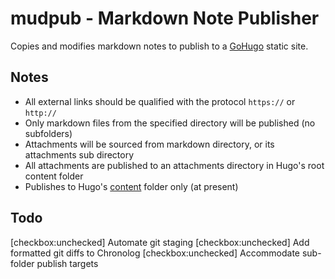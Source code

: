 # mudpub - Markdown Note Publisher
Copies and modifies markdown notes to publish to a [GoHugo](https://gohugo.io) static site.

## Notes
- All external links should be qualified with the protocol `https://` or `http://`
- Only markdown files from the specified directory will be published (no subfolders)
- Attachments will be sourced from markdown directory, or its attachments sub directory
- All attachments are published to an attachments directory in Hugo's root content folder
- Publishes to Hugo's [content](https://gohugo.io/content-management/organization/) folder only (at present)

## Todo
[checkbox:unchecked] Automate git staging
[checkbox:unchecked] Add formatted git diffs to Chronolog
[checkbox:unchecked] Accommodate sub-folder publish targets
